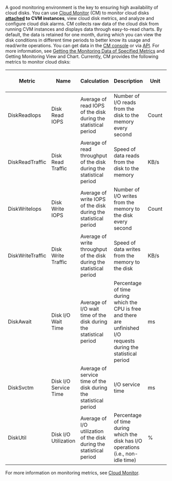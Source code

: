 
A good monitoring environment is the key to ensuring high availability of cloud disks. You can use [Cloud Monitor](https://www.tencentcloud.com/document/product/248) (CM) to monitor cloud disks **[attached](https://intl.cloud.tencent.com/document/product/362/32401) to CVM instances**, view cloud disk metrics, and analyze and configure cloud disk alarms. CM collects raw data of the cloud disk from running CVM instances and displays data through easy-to-read charts. By default, the data is retained for one month, during which you can view the disk conditions in different time periods to better know its usage and read/write operations.
You can get data in the [CM console](https://console.cloud.tencent.com/monitor/cvm) or via [API](https://www.tencentcloud.com/document/product/248/7239). For more information, see [Getting the Monitoring Data of Specified Metrics](https://intl.cloud.tencent.com/document/product/248/6141) and Getting Monitoring View and Chart.
Currently, CM provides the following metrics to monitor cloud disks:

<table>
<thead>

</thead>
<tr>
<th>Metric</th>
<th width="16%">Name</th>
<th width="19%">Calculation</th>
<th width="29%">Description</th>
<th>Unit</th>
<th>Statistical Granularity (Period)</th>
</tr><tbody>
<tr>
<td>DiskReadIops</td>
<td>Disk Read IOPS</td>
<td>Average of read IOPS of the disk during the statistical period</td>
<td>Number of I/O reads from the disk to the memory every second</td>
<td>Count</td>
<td>10s, 60s, 300s</td>
</tr>
<tr>
<td>DiskReadTraffic</td>
<td>Disk Read Traffic</td>
<td>Average of read throughput of the disk during the statistical period</td>
<td>Speed of data reads from the disk to the memory</td>
<td>KB/s</td>
<td>10s, 60s, 300s</td>
</tr>
<tr>
<td>DiskWriteIops</td>
<td>Disk Write IOPS</td>
<td>Average of write IOPS of the disk during the statistical period</td>
<td>Number of I/O writes from the memory to the disk every second</td>
<td>Count</td>
<td>10s, 60s, 300s</td>
</tr>
<tr>
<td>DiskWriteTraffic</td>
<td>Disk Write Traffic</td>
<td>Average of write throughput of the disk during the statistical period</td>
<td>Speed of data writes from the memory to the disk</td>
<td>KB/s</td>
<td>10s, 60s, 300s</td>
</tr>
<tr>
<td>DiskAwait</td>
<td>Disk I/O Wait Time</td>
<td>Average of I/O wait time of the disk during the statistical period</td>
<td>Percentage of time during which the CPU is free and there are unfinished I/O requests during the statistical period</td>
<td>ms</td>
<td>10s, 60s, 300s</td>
</tr>
<tr>
<td>DiskSvctm</td>
<td>Disk I/O Service Time</td>
<td>Average of service time of the disk during the statistical period</td>
<td>I/O service time</td>
<td>ms</td>
<td>10s, 60s, 300s</td>
</tr>
<tr>
<td>DiskUtil</td>
<td>Disk I/O Utilization</td>
<td>Average of I/O utilization of the disk during the statistical period</td>
<td>Percentage of time during which the disk has I/O operations (i.e., non-idle time)</td>
<td>%</td>
<td>10s, 60s, 300s</td>
</tr>
</tbody>
</table>

For more information on monitoring metrics, see [Cloud Monitor](https://www.tencentcloud.com/document/product/248).



